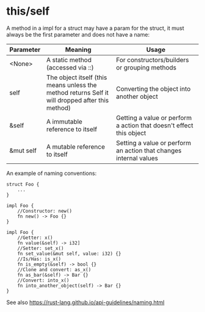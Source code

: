 # this/self

A method in a impl for a struct may have a param for the struct, it must always be the first parameter and does not have a name:

| Parameter | Meaning | Usage |
| - | - | - |
| \<None> | A static method (accessed via ::) | For constructors/builders or grouping methods |
| self | The object itself (this means unless the method returns Self it will dropped after this method) | Converting the object into another object |
| &self | A immutable reference to itself | Getting a value or perform a action that doesn't effect this object |
| &mut self | A mutable reference to itself | Setting a value or perform an action that changes internal values |

An example of naming conventions:
```rust,ignore
struct Foo {
	...
}

impl Foo {
	//Constructor: new()
	fn new() -> Foo {}
}

impl Foo {
	//Getter: x()
	fn value(&self) -> i32]
	//Setter: set_x()
	fn set_value(&mut self, value: i32) {}
	//Is/Has: is_x()
	fn is_empty(&self) -> bool {}
	//Clone and convert: as_x()
	fn as_bar(&self) -> Bar {}
	//Convert: into_x()
	fn into_another_object(self) -> Bar {}
}
```

See also <https://rust-lang.github.io/api-guidelines/naming.html>